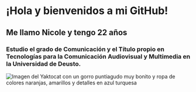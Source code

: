 # ¡Hola y bienvenidos a mi GitHub!
## Me llamo Nicole y tengo 22 años
### Estudio el grado de Comunicación y el Título propio en Tecnologías para la Comunicación Audiovisual y Multimedia en la Universidad de Deusto.

![Imagen del Yaktocat con un gorro puntiagudo muy bonito y ropa de colores naranjas, amarillos y detalles en azul turquesa](https://octodex.github.com/images/yaktocat.png)
